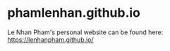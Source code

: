 # phamlenhan.github.io

Le Nhan Pham's personal website can be found here: https://lenhanpham.github.io/
